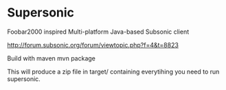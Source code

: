 Supersonic
==========

Foobar2000 inspired Multi-platform Java-based Subsonic client

http://forum.subsonic.org/forum/viewtopic.php?f=4&t=8823

Build with maven
	mvn package
	
This will produce a zip file in target/ containing everytihing you need to run supersonic.